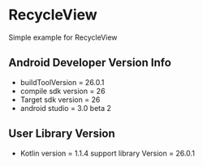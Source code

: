 # RecycleView

Simple example for RecycleView

## Android Developer Version Info
- buildToolVersion = 26.0.1
- compile sdk version = 26
- Target sdk version = 26
- android studio = 3.0 beta 2

## User Library Version
- Kotlin version = 1.1.4
support library Version = 26.0.1